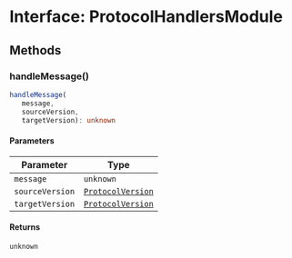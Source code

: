 # Interface: ProtocolHandlersModule

## Methods

### handleMessage()

```ts
handleMessage(
   message, 
   sourceVersion, 
   targetVersion): unknown
```

#### Parameters

| Parameter | Type |
| ------ | ------ |
| `message` | `unknown` |
| `sourceVersion` | [`ProtocolVersion`](../enumerations/ProtocolVersion.md) |
| `targetVersion` | [`ProtocolVersion`](../enumerations/ProtocolVersion.md) |

#### Returns

`unknown`
